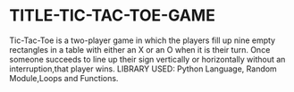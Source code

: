 # TITLE-TIC-TAC-TOE-GAME
Tic-Tac-Toe is a two-player  game  in  which  the players fill up nine empty rectangles in a table with either an X or an O when it is their turn. Once someone succeeds to line up their sign vertically or horizontally without an interruption,that player wins.
LIBRARY USED: Python Language, Random Module,Loops and Functions.
